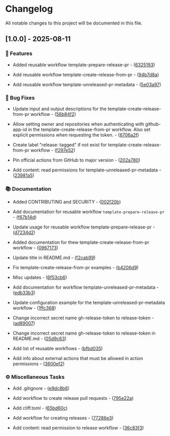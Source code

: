 # Changelog

All notable changes to this project will be documented in this file.

## [1.0.0] - 2025-08-11

### 🚀 Features

- Added reusable workflow template-prepare-release-pr - ([6325193](https://github.com/equinor/radix-reusable-workflows/commit/632519327806c60512e196d9d88fa2a5564275df))

- Add reusable workflow template-create-release-from-pr - ([94b7d8a](https://github.com/equinor/radix-reusable-workflows/commit/94b7d8a24f39510ae4387bb07988e68854cd7ed5))

- Add reusable workflow template-unreleased-pr-metadata - ([5e03a97](https://github.com/equinor/radix-reusable-workflows/commit/5e03a9755747d16392bce5fcea8ade2c69c5d884))


### 🐛 Bug Fixes

- Update input and output descriptions for the template-create-release-from-pr workflow - ([56b84f2](https://github.com/equinor/radix-reusable-workflows/commit/56b84f27fb5e500b12bdde9023b9fc92a73cf59a))

- Allow setting owner and repositories when authenticating with github-app-id in the template-create-release-from-pr workflow. Also set explicit permissions when requesting the token. - ([6706a2f](https://github.com/equinor/radix-reusable-workflows/commit/6706a2feab06c6dd9484716db5c1730861360e6c))

- Create label "release: tagged" if not exist for template-create-release-from-pr workflow - ([f297e52](https://github.com/equinor/radix-reusable-workflows/commit/f297e52fe60f15f978491d7cd861cd229acad96e))

- Pin official actions from GitHub to major version - ([202a780](https://github.com/equinor/radix-reusable-workflows/commit/202a780486066317323d11e5697aa575469311e3))

- Add content: read permissions for template-unreleased-pr-metadata - ([23981a5](https://github.com/equinor/radix-reusable-workflows/commit/23981a5d046ddfd032702562bf8a490d1b40376c))


### 📚 Documentation

- Added CONTRIBUTING and SECURITY - ([002f20b](https://github.com/equinor/radix-reusable-workflows/commit/002f20b08c63d6dc9a4ac235fa3aaddf31c4c26b))

- Add documentation for reusable workflow `template-prepare-release-pr` - ([f67b14d](https://github.com/equinor/radix-reusable-workflows/commit/f67b14d737b24f6dc6d67c11cb8c3aed05232816))

- Update usage for reusable workflow template-prepare-release-pr - ([d7234d2](https://github.com/equinor/radix-reusable-workflows/commit/d7234d28acef95c929d7cc7cd12f58ad8f2be631))

- Added documentation for thew template-create-release-from-pr workflow - ([0967173](https://github.com/equinor/radix-reusable-workflows/commit/0967173f70365ebb07117ccdd0daa79838a6910d))

- Update title in README.md - ([f2cab99](https://github.com/equinor/radix-reusable-workflows/commit/f2cab995db3b3626ac77c020c8c3bd682d7c7437))

- Fix template-create-release-from-pr examples - ([b4206d9](https://github.com/equinor/radix-reusable-workflows/commit/b4206d9e7a5caf284acbd42d717a77586b69e6c2))

- Misc updates - ([6f53cb6](https://github.com/equinor/radix-reusable-workflows/commit/6f53cb63931a6095a84b1f81b627f2821c5f6aae))

- Add documentation for workflow template-unreleased-pr-metadata - ([edb33b3](https://github.com/equinor/radix-reusable-workflows/commit/edb33b3ba2c3f5ec94d491f1e8d628a88188e82a))

- Update configuration example for the template-unreleased-pr-metadata workflow - ([1ffc368](https://github.com/equinor/radix-reusable-workflows/commit/1ffc3689475ad20c89653e9dffc3b194376f2f3e))

- Change incorrect secret name gh-release-token to release-token - ([ad89007](https://github.com/equinor/radix-reusable-workflows/commit/ad89007acef8f23c9f6757f53db36e90ef34705f))

- Change incorrect secret name gh-release-token to release-token in README.md - ([05d9c63](https://github.com/equinor/radix-reusable-workflows/commit/05d9c636a886ce8b6d39d18c60945c2e0e57c401))

- Add list of reusable workflows - ([bfbd035](https://github.com/equinor/radix-reusable-workflows/commit/bfbd035aa3cbb35a1300fba1b7d54fcd44a80693))

- Add info about external actions that must be allowed in action permissions - ([3600ef2](https://github.com/equinor/radix-reusable-workflows/commit/3600ef2fde6b126ebe77552058a48b09de870029))


### ⚙️ Miscellaneous Tasks

- Add .gitignore - ([e9dc8b6](https://github.com/equinor/radix-reusable-workflows/commit/e9dc8b6ebbd8372f8cea3b34d03843f13e95c548))

- Add workflow to create release pull requests - ([795e22a](https://github.com/equinor/radix-reusable-workflows/commit/795e22a5673ea0a26d99eba8913718df0e0f26a7))

- Add cliff.toml - ([65bd60c](https://github.com/equinor/radix-reusable-workflows/commit/65bd60c0224208a82bc1ffdd70b8bd66b33301bf))

- Add workflow for creating releases - ([77286e3](https://github.com/equinor/radix-reusable-workflows/commit/77286e33e82abece308e43cda878c605795c2f87))

- Add content: read permission to release workflow - ([36c83f3](https://github.com/equinor/radix-reusable-workflows/commit/36c83f3b7898436f229711bc7b236278f0364b89))


<!-- generated by git-cliff -->
